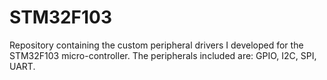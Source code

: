 # STM32F103
Repository containing the custom peripheral drivers I developed for the STM32F103 micro-controller. The peripherals included are: GPIO, I2C, SPI, UART.
